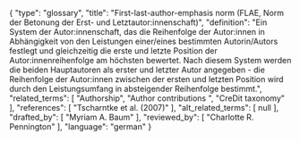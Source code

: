{
    "type": "glossary",
    "title": "First-last-author-emphasis norm (FLAE, Norm der Betonung der Erst- und Letztautor:innenschaft)",
    "definition": "Ein System der Autor:innenschaft, das die Reihenfolge der Autor:innen in Abhängigkeit von den Leistungen einer/eines bestimmten Autorin/Autors festlegt und gleichzeitig die erste und letzte Position der Autor:innenreihenfolge am höchsten bewertet. Nach diesem System werden die beiden Hauptautoren als erster und letzter Autor angegeben - die Reihenfolge der Autor:innen zwischen der ersten und letzten Position wird durch den Leistungsumfang in absteigender Reihenfolge bestimmt.",
    "related_terms": [
        "Authorship",
        "Author contributions ",
        "CreDit taxonomy"
    ],
    "references": [
        "Tscharntke et al. (2007)"
    ],
    "alt_related_terms": [
        null
    ],
    "drafted_by": [
        "Myriam A. Baum"
    ],
    "reviewed_by": [
        "Charlotte R. Pennington"
    ],
    "language": "german"
}